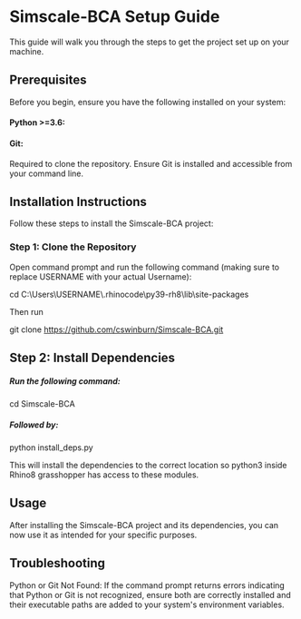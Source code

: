 # Simscale-BCA Setup Guide

This guide will walk you through the steps to get the project set up on your machine.

## Prerequisites
Before you begin, ensure you have the following installed on your system:

#### Python >=3.6: 

#### Git: 
Required to clone the repository. Ensure Git is installed and accessible from your command line.

## Installation Instructions
Follow these steps to install the Simscale-BCA project:

### Step 1: Clone the Repository
Open command prompt and run the following command (making sure to replace USERNAME with your actual Username):

cd C:\Users\USERNAME\\.rhinocode\py39-rh8\lib\site-packages

Then run

git clone https://github.com/cswinburn/Simscale-BCA.git


## Step 2: Install Dependencies

##### Run the following command: 
cd Simscale-BCA

##### Followed by:
python install_deps.py

This will install the dependencies to the correct location so python3 inside Rhino8 grasshopper has access to these modules.

## Usage
After installing the Simscale-BCA project and its dependencies, you can now use it as intended for your specific purposes. 
## Troubleshooting
Python or Git Not Found: If the command prompt returns errors indicating that Python or Git is not recognized, ensure both are correctly installed and their executable paths are added to your system's environment variables.
